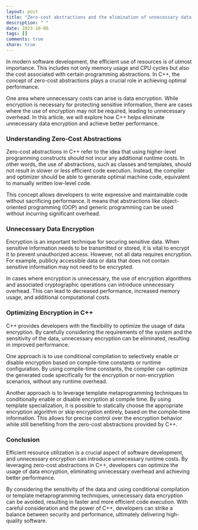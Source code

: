 ```yaml
---
layout: post
title: "Zero-cost abstractions and the elimination of unnecessary data encryption in C++"
description: " "
date: 2023-10-06
tags: []
comments: true
share: true
---
```


In modern software development, the efficient use of resources is of utmost importance. This includes not only memory usage and CPU cycles but also the cost associated with certain programming abstractions. In C++, the concept of zero-cost abstractions plays a crucial role in achieving optimal performance.

One area where unnecessary costs can arise is data encryption. While encryption is necessary for protecting sensitive information, there are cases where the use of encryption may not be required, leading to unnecessary overhead. In this article, we will explore how C++ helps eliminate unnecessary data encryption and achieve better performance.

### Understanding Zero-Cost Abstractions

Zero-cost abstractions in C++ refer to the idea that using higher-level programming constructs should not incur any additional runtime costs. In other words, the use of abstractions, such as classes and templates, should not result in slower or less efficient code execution. Instead, the compiler and optimizer should be able to generate optimal machine code, equivalent to manually written low-level code.

This concept allows developers to write expressive and maintainable code without sacrificing performance. It means that abstractions like object-oriented programming (OOP) and generic programming can be used without incurring significant overhead.

### Unnecessary Data Encryption

Encryption is an important technique for securing sensitive data. When sensitive information needs to be transmitted or stored, it is vital to encrypt it to prevent unauthorized access. However, not all data requires encryption. For example, publicly accessible data or data that does not contain sensitive information may not need to be encrypted.

In cases where encryption is unnecessary, the use of encryption algorithms and associated cryptographic operations can introduce unnecessary overhead. This can lead to decreased performance, increased memory usage, and additional computational costs.

### Optimizing Encryption in C++

C++ provides developers with the flexibility to optimize the usage of data encryption. By carefully considering the requirements of the system and the sensitivity of the data, unnecessary encryption can be eliminated, resulting in improved performance.

One approach is to use conditional compilation to selectively enable or disable encryption based on compile-time constants or runtime configuration. By using compile-time constants, the compiler can optimize the generated code specifically for the encryption or non-encryption scenarios, without any runtime overhead.

Another approach is to leverage template metaprogramming techniques to conditionally enable or disable encryption at compile time. By using template specialization, it is possible to statically choose the appropriate encryption algorithm or skip encryption entirely, based on the compile-time information. This allows for precise control over the encryption behavior while still benefiting from the zero-cost abstractions provided by C++.

### Conclusion

Efficient resource utilization is a crucial aspect of software development, and unnecessary encryption can introduce unnecessary runtime costs. By leveraging zero-cost abstractions in C++, developers can optimize the usage of data encryption, eliminating unnecessary overhead and achieving better performance.

By considering the sensitivity of the data and using conditional compilation or template metaprogramming techniques, unnecessary data encryption can be avoided, resulting in faster and more efficient code execution. With careful consideration and the power of C++, developers can strike a balance between security and performance, ultimately delivering high-quality software.